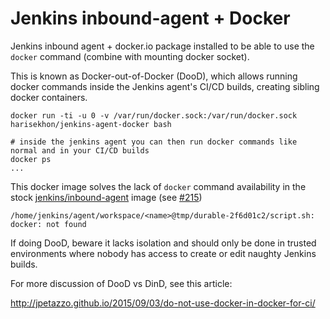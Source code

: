 Jenkins inbound-agent + Docker
==============================

Jenkins inbound agent + docker.io package installed to be able to use the `docker` command (combine with mounting docker socket).

This is known as Docker-out-of-Docker (DooD), which allows running docker commands inside the Jenkins agent's CI/CD builds, creating sibling docker containers.

```
docker run -ti -u 0 -v /var/run/docker.sock:/var/run/docker.sock harisekhon/jenkins-agent-docker bash

# inside the jenkins agent you can then run docker commands like normal and in your CI/CD builds
docker ps
...
```

This docker image solves the lack of `docker` command availability in the stock [jenkins/inbound-agent](https://hub.docker.com/r/jenkins/inbound-agent/) image (see [#215](https://github.com/jenkinsci/docker-inbound-agent/issues/215:))

```
/home/jenkins/agent/workspace/<name>@tmp/durable-2f6d01c2/script.sh: docker: not found
```

If doing DooD, beware it lacks isolation and should only be done in trusted environments where nobody has access to create or edit naughty Jenkins builds.

For more discussion of DooD vs DinD, see this article:

http://jpetazzo.github.io/2015/09/03/do-not-use-docker-in-docker-for-ci/
